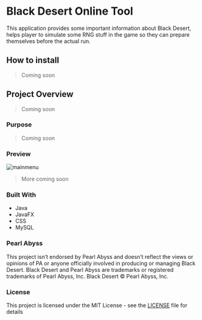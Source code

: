 # Black Desert Online Tool
This application provides some important information about Black Desert, helps player to simulate some RNG stuff in the game so they can prepare themselves before the actual run.

## How to install
> Coming soon

## Project Overview
> Coming soon

### Purpose
> Coming soon

### Preview 
![mainmenu](https://user-images.githubusercontent.com/73376155/135648494-1156d581-a44d-40c5-a91b-8723788df50a.png)

> More coming soon

### Built With
- Java
- JavaFX
- CSS
- MySQL


### Pearl Abyss
This project isn’t endorsed by Pearl Abyss and doesn’t reflect the views or opinions of PA or anyone officially involved in producing or managing Black Desert. Black Desert and Pearl Abyss are trademarks or registered trademarks of Pearl Abyss, Inc. Black Desert © Pearl Abyss, Inc.

### License
This project is licensed under the MIT License - see the [LICENSE](https://github.com/MManoah/league-profile-tool/blob/master/LICENSE) file for details
